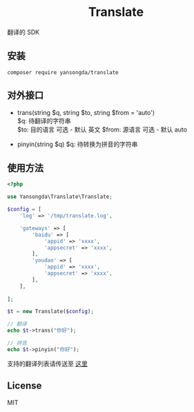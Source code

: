 <h1 align="center">Translate</h1>

翻译的 SDK

## 安装
`composer require yansongda/translate`

## 对外接口
- trans(string $q, string $to, string $from = 'auto')  
$q: 待翻译的字符串  
$to: 目的语言    可选 - 默认 英文
$from: 源语言   可选 - 默认 auto

- pinyin(string $q)
$q: 待转换为拼音的字符串  

## 使用方法
```php
<?php

use Yansongda\Translate\Translate;

$config = [
    'log' => '/tmp/translate.log',

    'gateways' => [
        'baidu' => [
            'appid' => 'xxxx',
            'appsecret' => 'xxxx',
        ],
        'youdao' => [
            'appid' => 'xxxx',
            'appsecret' => 'xxxx',
        ],
    ],
    
];

$t = new Translate($config);

// 翻译
echo $t->trans("你好");

// 拼音
echo $t->pinyin("你好");
```

支持的翻译列表请传送至 [这里](http://api.fanyi.baidu.com/api/trans/product/apidoc)

## License
MIT